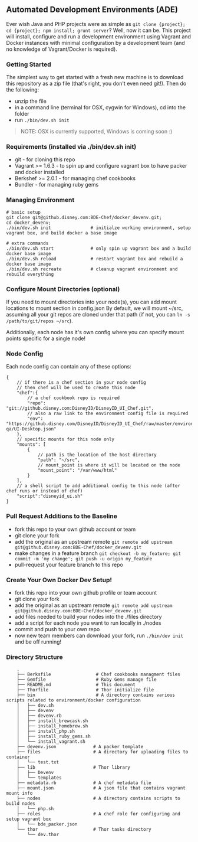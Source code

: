 ## Automated Development Environments (ADE)

Ever wish Java and PHP projects were as simple as `git clone {project}; cd {project}; npm install; grunt server`? Well, now it can be.
This project will install, configure and run a development environment using Vagrant and Docker instances with minimal configuration by a development team (and no knowledge of Vagrant/Docker is required).

### Getting Started

The simplest way to get started with a fresh new machine is to download this repository as a zip file (that's right, you don't even need git!). Then do the following:

- unzip the file
- in a command line (terminal for OSX, cygwin for Windows), cd into the folder
- run `./bin/dev.sh init`

> NOTE: OSX is currently supported, Windows is coming soon :)

### Requirements (installed via ./bin/dev.sh init)

* git                   - for cloning this repo
* Vagrant >= 1.6.3      - to spin up and configure vagrant box to have packer and docker installed
* Berkshef >= 2.0.1     - for managing chef cookbooks
* Bundler               - for managing ruby gems

### Managing Environment

```
# basic setup
git clone git@github.disney.com:BDE-Chef/docker_devenv.git;
cd docker_devenv;
./bin/dev.sh init               # initialze working environment, setup vagrant box, and build docker a base image

# extra commands
./bin/dev.sh start              # only spin up vagrant box and a build docker base image
./bin/dev.sh reload             # restart vagrant box and rebuild a docker base image
./bin/dev.sh recreate           # cleanup vagrant environment and rebuild everything
```

### Configure Mount Directories (optional)

If you need to mount directories into your node(s), you can add mount locations to mount section in config.json
By default, we will mount ~/src, assuming all your git repos are cloned under that path (if not, you can `ln -s /path/to/git/repos ~/src`).

Additionally, each node has it's own config where you can specify mount points specific for a single node!

### Node Config

Each node config can contain any of these options:

```
{
    // if there is a chef section in your node config
    // then chef will be used to create this node
    "chef":{
        // a chef cookbook repo is required
        "repo": "git://github.disney.com:DisneyID/DisneyID_UI_Chef.git",
        // also a raw link to the environment config file is required
        "env": "https://github.disney.com/DisneyID/DisneyID_UI_Chef/raw/master/environments/did-qa/UI-Desktop.json"
    },
    // specific mounts for this node only
    "mounts": [
        {
            // path is the location of the host directory
            "path": "~/src",
            // mount_point is where it will be located on the node
            "mount_point": "/var/www/html"
        }
    ],
    // a shell script to add additional config to this node (after chef runs or instead of chef)
    "script":"disneyid_ui.sh"
}

```

### Pull Request Additions to the Baseline

- fork this repo to your own github account or team
- git clone your fork
- add the original as an upstream remote `git remote add upstream git@github.disney.com:BDE-Chef/docker_devenv.git`
- make changes in a feature branch `git checkout -b my_feature; git commit -m 'my change'; git push -u origin my_feature`
- pull-request your feature branch to this repo


### Create Your Own Docker Dev Setup!

- fork this repo into your own github profile or team account
- git clone your fork
- add the original as an upstream remote `git remote add upstream git@github.disney.com:BDE-Chef/docker_devenv.git`
- add files needed to build your nodes into the ./files directory
- add a script for each node you want to run locally in ./nodes
- commit and push to your own repo
- now new team members can download your fork, run `./bin/dev init` and be off running!


### Directory Structure

```
    .
    ├── Berksfile                 # Chef cookbooks managment files
    ├── Gemfile                   # Ruby Gems manage file
    ├── README.md                 # This document
    ├── Thorfile                  # Thor initialize file
    ├── bin                       # A directory contains various scripts related to environment/docker configuration
    │   ├── dev.sh
    │   ├── devenv
    │   ├── devenv.rb
    │   ├── install_brewcask.sh
    │   ├── install_homebrew.sh
    │   ├── install_php.sh
    │   ├── install_ruby_gems.sh
    │   └── install_vagrant.sh
    ├── devenv.json              # A packer template
    ├── files                    # A directory for uploading files to container
    │   └── test.txt
    ├── lib                      # Thor library
    │   ├── Devenv
    │   └── templates
    ├── metadata.rb              # A chef metadata file
    ├── mount.json               # A json file that contains vagrant mount info
    ├── nodes                    # A directory contains scripts to build nodes
    │   └── php.sh
    ├── roles                    # A chef role for configuring and setup vagrant box
    │   └── bde_packer.json
    └── thor                     # Thor tasks directory
        └── dev.thor
```
